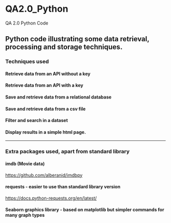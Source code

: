 # QA2.0_Python
QA 2.0 Python Code

## Python code illustrating some data retrieval, processing and storage techniques.

### Techniques used

#### Retrieve data from an API without a key

#### Retrieve data from an API with a key

#### Save and retrieve data from a relational database

#### Save and retrieve data from a csv file

#### Filter and search in a dataset

#### Display results in a simple html page.

-------------------------------------------------------

### Extra packages used, apart from standard library

#### imdb (Movie data)

https://github.com/alberanid/imdbpy

#### requests - easier to use than standard library version

https://docs.python-requests.org/en/latest/

#### Seaborn graphics library - based on matplotlib but simpler commands for many graph types
